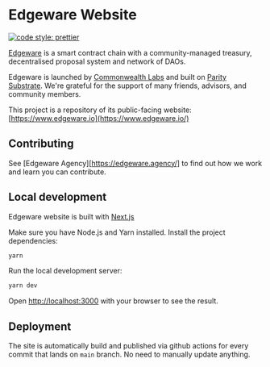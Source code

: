 # Edgeware Website

[![code style: prettier](https://img.shields.io/badge/code_style-prettier-ff69b4.svg?style=flat-square)](https://github.com/prettier/prettier)

[Edgeware](https://www.edgeware.io/) is a smart contract chain with a community-managed treasury, decentralised proposal system and network of DAOs.

Edgeware is launched by [Commonwealth Labs](https://commonwealth.im/)
and built on [Parity Substrate](https://www.parity.io/substrate/).
We're grateful for the support of many friends, advisors, and community
members.

This project is a repository of its public-facing website: [https://www.edgeware.io](https://www.edgeware.io/)

## Contributing

See [Edgeware Agency][https://edgeware.agency/] to find out how we work and learn you can contribute.

## Local development

Edgeware website is built with [Next.js](https://nextjs.org/)

Make sure you have Node.js and Yarn installed.
Install the project dependencies:

```bash
yarn
```

Run the local development server:

```bash
yarn dev
```

Open [http://localhost:3000](http://localhost:3000) with your browser to see the result.

## Deployment

The site is automatically build and published via github actions for every commit that lands on `main` branch. No need to manually update anything.
